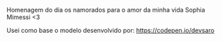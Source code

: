 Homenagem do dia os namorados para o amor da minha vida Sophia Mimessi <3

Usei como base o modelo desenvolvido por: https://codepen.io/devsaro
